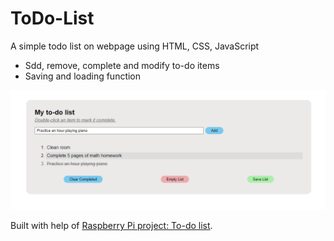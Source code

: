 # ToDo-List

A simple todo list on webpage using HTML, CSS, JavaScript

- Sdd, remove, complete and modify to-do items
- Saving and loading function

![preview image](https://github.com/shinhy2026/ToDo-List/blob/main/preview.png?raw=true)

Built with help of [Raspberry Pi project: To-do list](https://projects.raspberrypi.org/en/projects/cd-intermediate-javascript-sushi/7).
